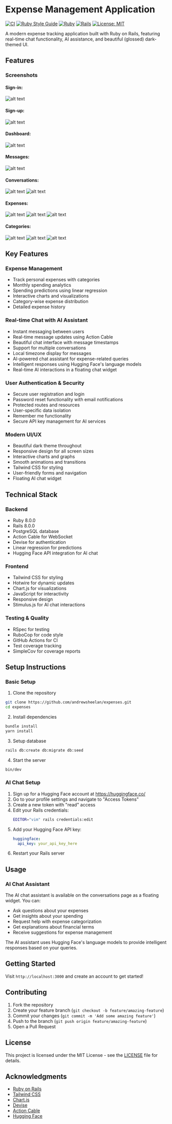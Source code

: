 # Expense Management Application

[![CI](https://github.com/andrewsheelan/expenses/actions/workflows/ci.yml/badge.svg)](https://github.com/andrewsheelan/expenses/actions/workflows/ci.yml)
[![Ruby Style Guide](https://img.shields.io/badge/code_style-rubocop-brightgreen.svg)](https://github.com/rubocop/rubocop)
[![Ruby](https://img.shields.io/badge/ruby-3.3.5-red.svg)](https://www.ruby-lang.org/en/)
[![Rails](https://img.shields.io/badge/rails-8.0.0-red.svg)](https://rubyonrails.org/)
[![License: MIT](https://img.shields.io/badge/License-MIT-yellow.svg)](https://opensource.org/licenses/MIT)

A modern expense tracking application built with Ruby on Rails, featuring real-time chat functionality, AI assistance, and beautiful (glossed) dark-themed UI.

## Features

### Screenshots

#### Sign-in:
![alt text](gallery/signin.png)

#### Sign-up:
![alt text](gallery/signup.png)

#### Dashboard:
![alt text](gallery/dashboard.png)

#### Messages:
![alt text](gallery/messages.png)

#### Conversations:
![alt text](gallery/conversations_ai.png)
![alt text](gallery/conversations_search.png)

#### Expenses:
![alt text](gallery/expenses.png)
![alt text](gallery/new_expense.png)
![alt text](gallery/edit_expense.png)

#### Categories:
![alt text](gallery/categories.png)
![alt text](gallery/new_category.png)
![alt text](gallery/edit_category.png)

## Key Features

### Expense Management
- Track personal expenses with categories
- Monthly spending analytics
- Spending predictions using linear regression
- Interactive charts and visualizations
- Category-wise expense distribution
- Detailed expense history

### Real-time Chat with AI Assistant
- Instant messaging between users
- Real-time message updates using Action Cable
- Beautiful chat interface with message timestamps
- Support for multiple conversations
- Local timezone display for messages
- AI-powered chat assistant for expense-related queries
- Intelligent responses using Hugging Face's language models
- Real-time AI interactions in a floating chat widget

### User Authentication & Security
- Secure user registration and login
- Password reset functionality with email notifications
- Protected routes and resources
- User-specific data isolation
- Remember me functionality
- Secure API key management for AI services

### Modern UI/UX
- Beautiful dark theme throughout
- Responsive design for all screen sizes
- Interactive charts and graphs
- Smooth animations and transitions
- Tailwind CSS for styling
- User-friendly forms and navigation
- Floating AI chat widget

## Technical Stack

### Backend
- Ruby 8.0.0
- Rails 8.0.0
- PostgreSQL database
- Action Cable for WebSocket
- Devise for authentication
- Linear regression for predictions
- Hugging Face API integration for AI chat

### Frontend
- Tailwind CSS for styling
- Hotwire for dynamic updates
- Chart.js for visualizations
- JavaScript for interactivity
- Responsive design
- Stimulus.js for AI chat interactions

### Testing & Quality
- RSpec for testing
- RuboCop for code style
- GitHub Actions for CI
- Test coverage tracking
- SimpleCov for coverage reports

## Setup Instructions

### Basic Setup
1. Clone the repository
```bash
git clone https://github.com/andrewsheelan/expenses.git
cd expenses
```

2. Install dependencies
```bash
bundle install
yarn install
```

3. Setup database
```bash
rails db:create db:migrate db:seed
```

4. Start the server
```bash
bin/dev
```

### AI Chat Setup
1. Sign up for a Hugging Face account at https://huggingface.co/
2. Go to your profile settings and navigate to "Access Tokens"
3. Create a new token with "read" access
4. Edit your Rails credentials:
   ```bash
   EDITOR="vim" rails credentials:edit
   ```
5. Add your Hugging Face API key:
   ```yaml
   huggingface:
     api_key: your_api_key_here
   ```
6. Restart your Rails server

## Usage

### AI Chat Assistant
The AI chat assistant is available on the conversations page as a floating widget. You can:
- Ask questions about your expenses
- Get insights about your spending
- Request help with expense categorization
- Get explanations about financial terms
- Receive suggestions for expense management

The AI assistant uses Hugging Face's language models to provide intelligent responses based on your queries.

## Getting Started

Visit `http://localhost:3000` and create an account to get started!

## Contributing
1. Fork the repository
2. Create your feature branch (`git checkout -b feature/amazing-feature`)
3. Commit your changes (`git commit -m 'Add some amazing feature'`)
4. Push to the branch (`git push origin feature/amazing-feature`)
5. Open a Pull Request

## License
This project is licensed under the MIT License - see the [LICENSE](LICENSE) file for details.

## Acknowledgments
- [Ruby on Rails](https://rubyonrails.org/)
- [Tailwind CSS](https://tailwindcss.com/)
- [Chart.js](https://www.chartjs.org/)
- [Devise](https://github.com/heartcombo/devise)
- [Action Cable](https://guides.rubyonrails.org/action_cable_overview.html)
- [Hugging Face](https://huggingface.co/)
